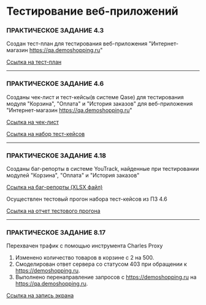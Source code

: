# Тестирование веб-приложений

### ПРАКТИЧЕСКОЕ ЗАДАНИЕ 4.3

Создан тест-план для тестирования веб-приложения "Интернет-магазин https://qa.demoshopping.ru"

[Ссылка на тест-план](https://docs.google.com/spreadsheets/d/1G5Oap3-wUgw0mx3gde992jhmknJX-y--35JGBr14Lic/edit?usp=sharing)

---

### ПРАКТИЧЕСКОЕ ЗАДАНИЕ 4.6

Созданы чек-лист и тест-кейсы(в системе Qase) для тестирования модуля "Корзина", "Оплата" и "История заказов" для веб-приложения "Интернет-магазин https://qa.demoshopping.ru"

[Ссылка на чек-лист](https://docs.google.com/spreadsheets/d/1mnJXMMfSCcGkc9PMEQQ9zd89jvSbrbXiK6TEjCB6jyc/edit?usp=drive_link)

[Ссылка на набор тест-кейсов](https://drive.google.com/file/d/1Znx3LAwX3elJW9YdXYRHpgcVWzE4i2mJ/view?usp=sharing)

---

### ПРАКТИЧЕСКОЕ ЗАДАНИЕ 4.18

Созданы баг-репорты в системе YouTrack, найденные при тестировании модулей "Корзина", "Оплата" и "История заказов"

[Ссылка на баг-репорты (XLSX файл)](https://docs.google.com/spreadsheets/d/138uNcNL3uurzIdffXjqQCLoI-w6jZTQl/edit?usp=sharing&ouid=110201890590256679017&rtpof=true&sd=true)

Осуществлен тестовый прогон набора тест-кейсов из ПЗ 4.6

[Ссылка на отчет тестового прогона](https://drive.google.com/file/d/18mmN16COjh5qoTQkKZbxDvrSyAafCBt1/view?usp=sharing)

---

### ПРАКТИЧЕСКОЕ ЗАДАНИЕ 8.17

Перехвачен трафик с помощью инструмента Charles Proxy

1. Изменено количество товаров в корзине с 2 на 500.
2. Смоделирован ответ сервера со статусом 403 при обращении к https://demoshopping.ru.
3. Выполнено перенаправление запросов с https://demoshopping.ru на https://qa.demoshopping.ru.

[Ссылка на запись экрана](https://drive.google.com/file/d/1Bifp_KMo3qqX5Exo1Vl4GriSfIKp9ZBR/view?usp=drive_link)
